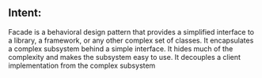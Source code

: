 Intent:
-------
Facade is a behavioral design pattern that provides a simplified interface to a library, a framework, or any
other complex set of classes.
It encapsulates a complex subsystem behind a simple interface. It hides much of the complexity and makes the subsystem easy to use.
It decouples a client implementation from the complex subsystem